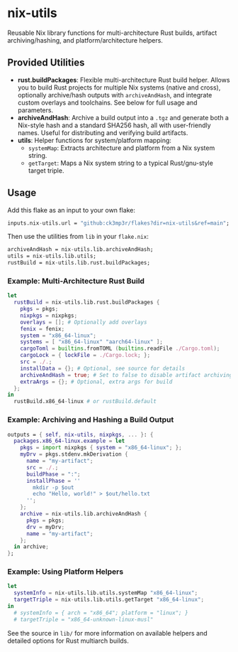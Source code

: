 # nix-utils

Reusable Nix library functions for multi-architecture Rust builds, artifact archiving/hashing, and platform/architecture helpers.

## Provided Utilities

- **rust.buildPackages**: Flexible multi-architecture Rust build helper. Allows you to build Rust projects for multiple Nix systems (native and cross), optionally archive/hash outputs with `archiveAndHash`, and integrate custom overlays and toolchains. See below for full usage and parameters.
- **archiveAndHash**: Archive a build output into a `.tgz` and generate both a Nix-style hash and a standard SHA256 hash, all with user-friendly names. Useful for distributing and verifying build artifacts.
- **utils**: Helper functions for system/platform mapping:
  - `systemMap`: Extracts architecture and platform from a Nix system string.
  - `getTarget`: Maps a Nix system string to a typical Rust/gnu-style target triple.

## Usage

Add this flake as an input to your own flake:

```nix
inputs.nix-utils.url = "github:ck3mp3r/flakes?dir=nix-utils&ref=main";
```

Then use the utilities from `lib` in your `flake.nix`:

```nix
archiveAndHash = nix-utils.lib.archiveAndHash;
utils = nix-utils.lib.utils;
rustBuild = nix-utils.lib.rust.buildPackages;
```

### Example: Multi-Architecture Rust Build

```nix
let
  rustBuild = nix-utils.lib.rust.buildPackages {
    pkgs = pkgs;
    nixpkgs = nixpkgs;
    overlays = []; # Optionally add overlays
    fenix = fenix;
    system = "x86_64-linux";
    systems = [ "x86_64-linux" "aarch64-linux" ];
    cargoToml = builtins.fromTOML (builtins.readFile ./Cargo.toml);
    cargoLock = { lockFile = ./Cargo.lock; };
    src = ./.;
    installData = {}; # Optional, see source for details
    archiveAndHash = true; # Set to false to disable artifact archiving
    extraArgs = {}; # Optional, extra args for build
  };
in
  rustBuild.x86_64-linux # or rustBuild.default
```

### Example: Archiving and Hashing a Build Output

```nix
outputs = { self, nix-utils, nixpkgs, ... }: {
  packages.x86_64-linux.example = let
    pkgs = import nixpkgs { system = "x86_64-linux"; };
    myDrv = pkgs.stdenv.mkDerivation {
      name = "my-artifact";
      src = ./.;
      buildPhase = ":";
      installPhase = ''
        mkdir -p $out
        echo "Hello, world!" > $out/hello.txt
      '';
    };
    archive = nix-utils.lib.archiveAndHash {
      pkgs = pkgs;
      drv = myDrv;
      name = "my-artifact";
    };
  in archive;
};
```

### Example: Using Platform Helpers

```nix
let
  systemInfo = nix-utils.lib.utils.systemMap "x86_64-linux";
  targetTriple = nix-utils.lib.utils.getTarget "x86_64-linux";
in
  # systemInfo = { arch = "x86_64"; platform = "linux"; }
  # targetTriple = "x86_64-unknown-linux-musl"
```

See the source in `lib/` for more information on available helpers and detailed options for Rust multiarch builds.
